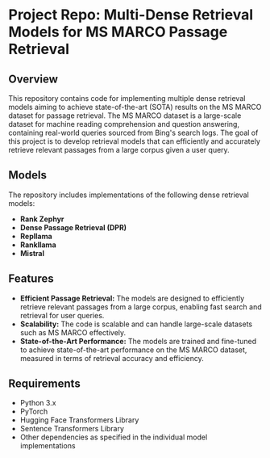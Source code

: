 # Project Repo: Multi-Dense Retrieval Models for MS MARCO Passage Retrieval

## Overview
This repository contains code for implementing multiple dense retrieval models aiming to achieve state-of-the-art (SOTA) results on the MS MARCO dataset for passage retrieval. The MS MARCO dataset is a large-scale dataset for machine reading comprehension and question answering, containing real-world queries sourced from Bing's search logs. The goal of this project is to develop retrieval models that can efficiently and accurately retrieve relevant passages from a large corpus given a user query.

## Models
The repository includes implementations of the following dense retrieval models:
- **Rank Zephyr**
- **Dense Passage Retrieval (DPR)**
- **Repllama**
- **Rankllama**
- **Mistral**

## Features
- **Efficient Passage Retrieval:** The models are designed to efficiently retrieve relevant passages from a large corpus, enabling fast search and retrieval for user queries.
- **Scalability:** The code is scalable and can handle large-scale datasets such as MS MARCO effectively.
- **State-of-the-Art Performance:** The models are trained and fine-tuned to achieve state-of-the-art performance on the MS MARCO dataset, measured in terms of retrieval accuracy and efficiency.

## Requirements
- Python 3.x
- PyTorch
- Hugging Face Transformers Library
- Sentence Transformers Library
- Other dependencies as specified in the individual model implementations
